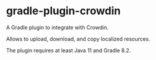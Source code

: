 # gradle-plugin-crowdin

A Gradle plugin to integrate with Crowdin.

Allows to upload, download, and copy localized resources.

The plugin requires at least Java 11 and Gradle 8.2.
